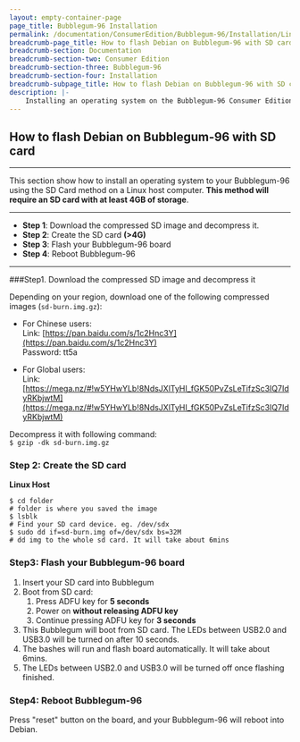 ```yaml
---
layout: empty-container-page
page_title: Bubblegum-96 Installation
permalink: /documentation/ConsumerEdition/Bubblegum-96/Installation/LinuxSD.md/
breadcrumb-page_title: How to flash Debian on Bubblegum-96 with SD card
breadcrumb-section: Documentation
breadcrumb-section-two: Consumer Edition
breadcrumb-section-three: Bubblegum-96
breadcrumb-section-four: Installation
breadcrumb-subpage_title: How to flash Debian on Bubblegum-96 with SD card
description: |-
    Installing an operating system on the Bubblegum-96 Consumer Edition Board.
---
```

## How to flash Debian on Bubblegum-96 with SD card
---

This section show how to install an operating system to your Bubblegum-96 using the SD Card method on a Linux host computer. **This method will require an SD card with at least 4GB of storage**.

***

- **Step 1**: Download the compressed SD image and decompress it.  
- **Step 2**: Create the SD card **(>4G)**
- **Step 3**: Flash your Bubblegum-96 board
- **Step 4**: Reboot Bubblegum-96

***

###Step1. Download the compressed SD image and decompress it

Depending on your region, download one of the following compressed images (`sd-burn.img.gz`):  

- For Chinese users:  
Link: [https://pan.baidu.com/s/1c2Hnc3Y](https://pan.baidu.com/s/1c2Hnc3Y)  
Password: tt5a  

- For Global users:  
Link: [https://mega.nz/#!w5YHwYLb!8NdsJXlTyHI_fGK50PvZsLeTifzSc3IQ7IdyRKbjwtM](https://mega.nz/#!w5YHwYLb!8NdsJXlTyHI_fGK50PvZsLeTifzSc3IQ7IdyRKbjwtM)  

Decompress it with following command:  
`$ gzip -dk sd-burn.img.gz`  

### Step 2: Create the SD card

**Linux Host**

`$ cd folder`  
`# folder is where you saved the image`  
`$ lsblk`  
`# Find your SD card device. eg. /dev/sdx`  
`$ sudo dd if=sd-burn.img of=/dev/sdx bs=32M`  
`# dd img to the whole sd card. It will take about 6mins`  

### Step3: Flash your Bubblegum-96 board

1. Insert your SD card into Bubblegum
2. Boot from SD card:  
   1. Press ADFU key for **5 seconds**  
   2. Power on **without releasing ADFU key**  
   3. Continue pressing ADFU key for **3 seconds**  
3. This Bubblegum will boot from SD card. The LEDs between USB2.0 and USB3.0 will be turned on after 10 seconds.  
4. The bashes will run and flash board automatically. It will take about 6mins.
5. The LEDs between USB2.0 and USB3.0 will be turned off once flashing finished.

### Step4: Reboot Bubblegum-96

Press "reset" button on the board, and your Bubblegum-96 will reboot into Debian.
